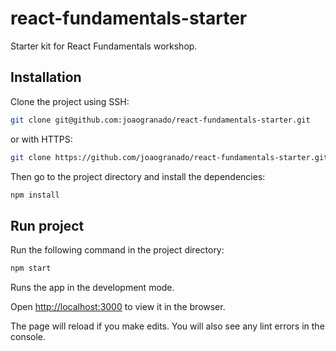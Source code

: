 # react-fundamentals-starter

Starter kit for React Fundamentals workshop.

## Installation

Clone the project using SSH:

```sh
git clone git@github.com:joaogranado/react-fundamentals-starter.git
```

or with HTTPS:

```sh
git clone https://github.com/joaogranado/react-fundamentals-starter.git
```

Then go to the project directory and install the dependencies:

```sh
npm install
```

## Run project

Run the following command in the project directory:

```sh
npm start
```

Runs the app in the development mode.

Open [http://localhost:3000](http://localhost:3000) to view it in the browser.

The page will reload if you make edits. You will also see any lint errors in the console.
